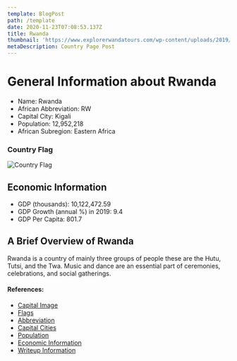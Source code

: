 ```yaml
---
template: BlogPost
path: /template
date: 2020-11-23T07:08:53.137Z
title: Rwanda
thumbnail: 'https://www.explorerwandatours.com/wp-content/uploads/2019/08/Kigali-City-750x450.jpg'
metaDescription: Country Page Post
---
```


# General Information about Rwanda

- Name: Rwanda
- African Abbreviation: RW
- Capital City: Kigali
- Population: 12,952,218
- African Subregion: Eastern Africa

### Country Flag
![Country Flag](https://raw.githubusercontent.com/hjnilsson/country-flags/master/png1000px/rw.png)

## Economic Information
 - GDP (thousands): 10,122,472.59
 - GDP Growth (annual %) in 2019: 9.4
 - GDP Per Capita: 801.7

## A Brief Overview of Rwanda

Rwanda is a country of mainly three groups of people these are the Hutu, Tutsi, and the Twa. Music and dance are an essential part of ceremonies, celebrations, and social gatherings.

#### References:
- [Capital Image](https://www.explorerwandatours.com/wp-content/uploads/2019/08/Kigali-City-750x450.jpg)
- [Flags](https://github.com/hjnilsson/country-flags)
- [Abbreviation](https://planetarynames.wr.usgs.gov/Abbreviations)
- [Capital Cities](https://www.nationsonline.org/oneworld/capitals_africa.htm)
- [Population](https://www.worldometers.info/population/countries-in-africa-by-population/)
- [Economic Information](https://data.worldbank.org/)
- [Writeup Information](https://www.aboutrwanda.com/rwandas-culture-and-people/)
